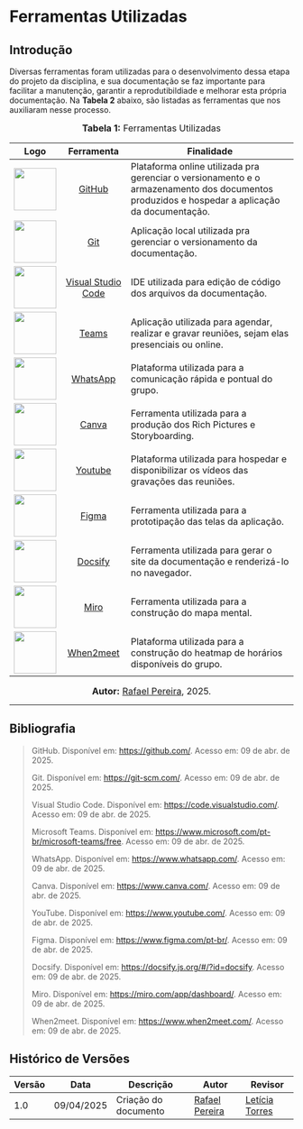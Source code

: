 # Ferramentas Utilizadas

## Introdução

Diversas ferramentas foram utilizadas para o desenvolvimento dessa etapa do projeto da disciplina, e sua documentação se faz importante para facilitar a manutenção, garantir a reprodutibildiade e melhorar esta própria documentação.
Na **Tabela 2** abaixo, são listadas as ferramentas que nos auxiliaram nesse processo.


<font size="3"><p style="text-align: center"><b>Tabela 1:</b> Ferramentas Utilizadas</p></font>


| Logo | Ferramenta | Finalidade |
| :-----: | :----: | ----------- |
| <img src="./Base/Extra/assets/LogoGitHub.svg" width="75"> | [GitHub](https://github.com/) | Plataforma online utilizada pra gerenciar o versionamento e o armazenamento dos documentos produzidos e hospedar a aplicação da documentação. |
| <img src="./Base/Extra/assets/LogoGit.svg" width="75">  | [Git](https://git-scm.com/) | Aplicação local utilizada pra gerenciar o versionamento da documentação. |
|   <img src="./Base/Extra/assets/LogoVSCode.svg" width="75">    | [Visual Studio Code](https://code.visualstudio.com/) | IDE utilizada para edição de código dos arquivos da documentação. |
|   <img src="./Base/Extra/assets/LogoTeams.svg" width="75">      | [Teams](https://www.microsoft.com/pt-br/microsoft-teams/free) | Aplicação utilizada para agendar, realizar e gravar reuniões, sejam elas presenciais ou online. |
|    <img src="./Base/Extra/assets/LogoWhatsApp.svg" width="75">    | [WhatsApp](https://www.whatsapp.com/) | Plataforma utilizada para a comunicação rápida e pontual do grupo. |
|     <img src="./Base/Extra/assets/LogoCanva.svg" width="75">    | [Canva](https://www.canva.com/) | Ferramenta utilizada para a produção dos Rich Pictures e Storyboarding. |
|   <img src="./Base/Extra/assets/LogoYoutube.svg" width="75">  | [Youtube](https://www.youtube.com/) | Plataforma utilizada para hospedar e disponibilizar os vídeos das gravações das reuniões. |
|    <img src="./Base/Extra/assets/LogoFigma.svg" width="75">   | [Figma](https://www.figma.com/pt-br/) | Ferramenta utilizada para a prototipação das telas da aplicação. |
|   <img src="./Base/Extra/assets/LogoDocsify.png" width="75">  | [Docsify](https://docsify.js.org/#/?id=docsify) | Ferramenta utilizada para gerar o site da documentação e renderizá-lo no navegador. |
|  <img src="./Base/Extra/assets/LogoMiro.svg" width="75">  | [Miro](https://miro.com/app/dashboard/) | Ferramenta utilizada para a construção do mapa mental. |
|  <img src="./Base/Extra/assets/LogoWhen2meet.png" width="75">   | [When2meet](https://www.when2meet.com/) | Plataforma utilizada para a construção do heatmap de horários disponíveis do grupo. |

<font size="3"><p style="text-align: center"><b>Autor:</b> [Rafael Pereira](https://github.com/rafgpereira), 2025.</p></font>

---

## Bibliografia

> GitHub. Disponível em: https://github.com/. Acesso em: 09 de abr. de 2025.  
> 
> Git. Disponível em: https://git-scm.com/. Acesso em: 09 de abr. de 2025.  
> 
> Visual Studio Code. Disponível em: https://code.visualstudio.com/. Acesso em: 09 de abr. de 2025.  
> 
> Microsoft Teams. Disponível em: https://www.microsoft.com/pt-br/microsoft-teams/free. Acesso em: 09 de abr. de 2025.  
> 
> WhatsApp. Disponível em: https://www.whatsapp.com/. Acesso em: 09 de abr. de 2025.  
> 
> Canva. Disponível em: https://www.canva.com/. Acesso em: 09 de abr. de 2025.  
> 
> YouTube. Disponível em: https://www.youtube.com/. Acesso em: 09 de abr. de 2025.  
> 
> Figma. Disponível em: https://www.figma.com/pt-br/. Acesso em: 09 de abr. de 2025.  
> 
> Docsify. Disponível em: https://docsify.js.org/#/?id=docsify. Acesso em: 09 de abr. de 2025.  
> 
> Miro. Disponível em: https://miro.com/app/dashboard/. Acesso em: 09 de abr. de 2025.  
> 
> When2meet. Disponível em: https://www.when2meet.com/. Acesso em: 09 de abr. de 2025.  




## Histórico de Versões

| Versão | Data       | Descrição                                      | Autor               | Revisor            |
|--------|------------|------------------------------------------------|---------------------|--------------------|
| 1.0    | 09/04/2025 | Criação do documento |  [Rafael Pereira](https://github.com/rafgpereira)  | [Letícia Torres](https://github.com/leticiatmartins)          |
